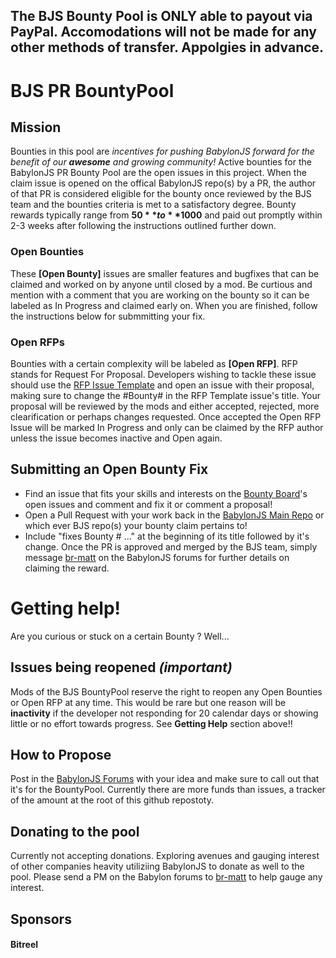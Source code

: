 ## The BJS Bounty Pool is ONLY able to payout via PayPal. Accomodations will not be made for any other methods of transfer. Appolgies in advance.


# BJS PR BountyPool

## Mission
Bounties in this pool are _incentives for pushing BabylonJS forward for the benefit of our **awesome** and growing community!_ Active bounties for the BabylonJS PR Bounty Pool are the open issues in this project. When the claim issue is opened on the offical BabylonJS repo(s) by a PR, the author of that PR is considered eligible for the bounty once reviewed by the BJS team and the bounties criteria is met to a satisfactory degree. Bounty rewards typically range from **$50** to **$1000** and paid out promptly within 2-3 weeks after following the instructions outlined further down.

### Open Bounties
These **[Open Bounty]** issues are smaller features and bugfixes that can be claimed and worked on by anyone until closed by a mod. Be curtious and mention with a comment that you are working on the bounty so it can be labeled as In Progress and claimed early on. When you are finished, follow the instructions below for submmitting your fix.

### Open RFPs
Bounties with a certain complexity will be labeled as **[Open RFP]**. RFP stands for Request For Proposal. Developers wishing to tackle these issue should use the [RFP Issue Template](https://github.com/BitReelCo/BJS-PR-Bounty-Pool/issues/new?assignees=&labels=RFP&template=-rfp--create-a-proposal-for-your-potential-submission-for-a-bounty.md&title=%5BRFP%5D) and open an issue with their proposal, making sure to change the #Bounty# in the RFP Template issue's title. Your proposal will be reviewed by the mods and either accepted, rejected, more clearification or perhaps changes requested. Once accepted the Open RFP Issue will be marked In Progress and only can be claimed by the RFP author unless the issue becomes inactive and Open again.

## Submitting an Open Bounty Fix
* Find an issue that fits your skills and interests on the [Bounty Board](https://github.com/BitReelCo/BJS-PR-Bounty-Pool)'s open issues and comment and fix it or comment a proposal!
* Open a Pull Request with your work back in the [BabylonJS Main Repo](https://github.com/BabylonJS/Babylon.js) or which ever BJS repo(s) your bounty claim pertains to!
* Include "fixes Bounty # ..." at the beginning of its title followed by it's change. Once the PR is approved and merged by the BJS team, simply message [br-matt](https://forum.babylonjs.com/u/br-matt) on the BabylonJS forums for further details on claiming the reward.

# Getting help!
Are you curious or stuck on a certain Bounty ? Well...

## Issues being reopened _*(important)*_
Mods of the BJS BountyPool reserve the right to reopen any Open Bounties or Open RFP at any time. This would be rare but one reason will be **inactivity** if the developer not responding for 20 calendar days or showing little or no effort towards progress. See **Getting Help** section above!!

## How to Propose
Post in the [BabylonJS Forums](https://forum.babylonjs.com/) with your idea and make sure to call out that it's for the BountyPool. Currently there are more funds than issues, a tracker of the amount at the root of this github repostoty.

## Donating to the pool
Currently not accepting donations. Exploring avenues and gauging interest of other companies heavity utiliziing BabylonJS to donate as well to the pool. Please send a PM on the Babylon forums to [br-matt](https://forum.babylonjs.com/u/br-matt) to help gauge any interest.

## Sponsors
#### Bitreel
